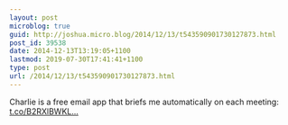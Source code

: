 ```yaml
---
layout: post
microblog: true
guid: http://joshua.micro.blog/2014/12/13/t543590901730127873.html
post_id: 39538
date: 2014-12-13T13:19:05+1100
lastmod: 2019-07-30T17:41:41+1100
type: post
url: /2014/12/13/t543590901730127873.html
---
```

Charlie is a free email app that briefs me automatically on each meeting: [t.co/B2RXlBWKL...](http://t.co/B2RXlBWKLf)
